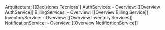 Arquitectura: [[Decisiones Tecnicas]]
AuthServices:
	- Overview: [[Overview AuthService]]
BillingServices:
	- Overview: [[Overview Billing Service]]
InventoryService:
	- Overview: [[Overview Inventory Services]]
NotificationService: 
	- Overview: [[Overview NotificationService]]